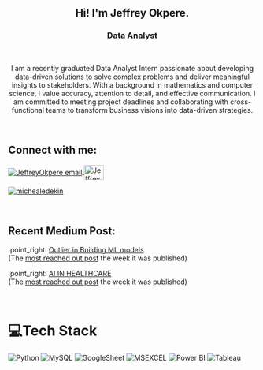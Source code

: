 
<br>
<br>

<h2 align=center>Hi! I'm Jeffrey Okpere.</h2>
<h3 align=center>Data Analyst</h3>
<br>
<p align="center">I am a recently graduated Data Analyst Intern passionate about developing data-driven solutions to solve complex problems and deliver meaningful insights to stakeholders. With a background in mathematics and computer science, I value accuracy, attention to detail, and effective communication. I am committed to meeting project deadlines and collaborating with cross-functional teams to transform business visions into data-driven strategies.</p>
<br>



<h2 align="left">Connect with me:</h2>
<p align="left">
<a href="mailto: okjeffrey47@gmail.com" target="blank"><img align="center" src="https://img.icons8.com/dotty/40/000000/email.png" alt="JeffreyOkpere email" />
</a>
<a href="http://linkedin.com/in/jeffrey-okpere-903630281" rel="noopener noreferrer" target="_blank"><img align="center" src="https://raw.githubusercontent.com/rahuldkjain/github-profile-readme-generator/master/src/images/icons/Social/linked-in-alt.svg" alt="JeffreyOkpere" height="30" width="40" /></a>
</p>
<p align="left">
<a href="https://twitter.com/Model_Maestro" rel="noopener noreferrer" target="_blank"> <img src="https://img.shields.io/twitter/follow/michealedekin?logo=twitter&style=for-the-badge" alt="michealedekin" /></a>
</p>
<br>

<h2 align="left">Recent Medium Post:</h2>
<p align="left">
:point_right:  <a href="https://michaeledekin.medium.com/what-is-an-outlier-9c0526b4bce5" rel="noopener noreferrer" target="_blank">Outlier in Building ML models</a><br>(The <a href="https://dev.to/devteam/the-7-most-popular-dev-posts-from-the-past-week-59ba">most reached out post</a> the week it was published)
</p>
<p align="left">
:point_right:  <a href="https://michaeledekin.medium.com/advancing-ai-to-eliminate-trial-and-error-in-medicine-healthcare-e47dab581fda" rel="noopener noreferrer" target="_blank">AI IN HEALTHCARE</a><br>(The <a href="https://dev.to/devteam/the-7-most-popular-dev-posts-from-the-past-week-59ba">most reached out post</a> the week it was published)
</p>
<br>

# 💻Tech Stack
![Python](https://img.shields.io/badge/python-3670A0?style=for-the-badge&logo=python&logoColor=ffdd54)  ![MySQL](https://img.shields.io/badge/mysql-%2300f.svg?style=for-the-badge&logo=mysql&logoColor=white)  ![GoogleSheet](https://img.shields.io/badge/Google%20Sheets-34A853?style=for-the-badge&logo=google-sheets&logoColor=white)  ![MSEXCEL](https://img.shields.io/badge/Microsoft_Excel-217346?style=for-the-badge&logo=microsoft-excel&logoColor=white)  ![Power BI](https://img.shields.io/badge/Power%20BI-F2C811?style=for-the-badge&logo=powerbi&logoColor=black)  ![Tableau](https://img.shields.io/badge/Tableau-E97627?style=for-the-badge&logo=Tableau&logoColor=white)
